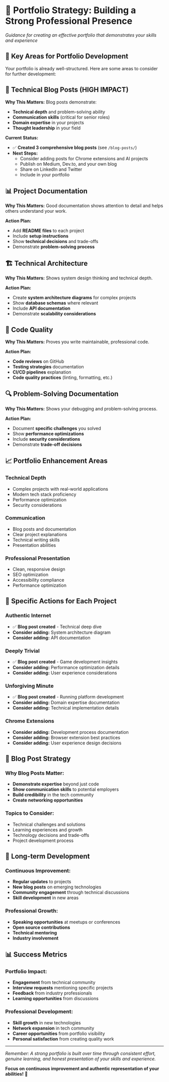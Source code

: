 # 🎯 Portfolio Strategy: Building a Strong Professional Presence

*Guidance for creating an effective portfolio that demonstrates your skills and experience*

## **🚀 Key Areas for Portfolio Development**

Your portfolio is already well-structured. Here are some areas to consider for further development:

## **📝 Technical Blog Posts (HIGH IMPACT)**

**Why This Matters:** Blog posts demonstrate:
- **Technical depth** and problem-solving ability
- **Communication skills** (critical for senior roles)
- **Domain expertise** in your projects
- **Thought leadership** in your field

**Current Status:**
- ✅ **Created 3 comprehensive blog posts** (see `/blog-posts/`)
- **Next Steps:**
  - Consider adding posts for Chrome extensions and AI projects
  - Publish on Medium, Dev.to, and your own blog
  - Share on LinkedIn and Twitter
  - Include in your portfolio

## **📊 Project Documentation**

**Why This Matters:** Good documentation shows attention to detail and helps others understand your work.

**Action Plan:**
- Add **README files** to each project
- Include **setup instructions**
- Show **technical decisions** and trade-offs
- Demonstrate **problem-solving process**

## **🏗️ Technical Architecture**

**Why This Matters:** Shows system design thinking and technical depth.

**Action Plan:**
- Create **system architecture diagrams** for complex projects
- Show **database schemas** where relevant
- Include **API documentation**
- Demonstrate **scalability considerations**

## **🧪 Code Quality**

**Why This Matters:** Proves you write maintainable, professional code.

**Action Plan:**
- **Code reviews** on GitHub
- **Testing strategies** documentation
- **CI/CD pipelines** explanation
- **Code quality practices** (linting, formatting, etc.)

## **🔍 Problem-Solving Documentation**

**Why This Matters:** Shows your debugging and problem-solving process.

**Action Plan:**
- Document **specific challenges** you solved
- Show **performance optimizations**
- Include **security considerations**
- Demonstrate **trade-off decisions**

## **📈 Portfolio Enhancement Areas**

### **Technical Depth**
- Complex projects with real-world applications
- Modern tech stack proficiency
- Performance optimization
- Security considerations

### **Communication**
- Blog posts and documentation
- Clear project explanations
- Technical writing skills
- Presentation abilities

### **Professional Presentation**
- Clean, responsive design
- SEO optimization
- Accessibility compliance
- Performance optimization

## **🎯 Specific Actions for Each Project**

### **Authentic Internet**
- ✅ **Blog post created** - Technical deep dive
- **Consider adding:** System architecture diagram
- **Consider adding:** API documentation

### **Deeply Trivial**
- ✅ **Blog post created** - Game development insights
- **Consider adding:** Performance optimization details
- **Consider adding:** User experience considerations

### **Unforgiving Minute**
- ✅ **Blog post created** - Running platform development
- **Consider adding:** Domain expertise documentation
- **Consider adding:** Technical implementation details

### **Chrome Extensions**
- **Consider adding:** Development process documentation
- **Consider adding:** Browser extension best practices
- **Consider adding:** User experience design decisions

## **📝 Blog Post Strategy**

### **Why Blog Posts Matter:**
- **Demonstrate expertise** beyond just code
- **Show communication skills** to potential employers
- **Build credibility** in the tech community
- **Create networking opportunities**

### **Topics to Consider:**
- Technical challenges and solutions
- Learning experiences and growth
- Technology decisions and trade-offs
- Project development process

## **🎯 Long-term Development**

### **Continuous Improvement:**
- **Regular updates** to projects
- **New blog posts** on emerging technologies
- **Community engagement** through technical discussions
- **Skill development** in new areas

### **Professional Growth:**
- **Speaking opportunities** at meetups or conferences
- **Open source contributions**
- **Technical mentoring**
- **Industry involvement**

## **📊 Success Metrics**

### **Portfolio Impact:**
- **Engagement** from technical community
- **Interview requests** mentioning specific projects
- **Feedback** from industry professionals
- **Learning opportunities** from discussions

### **Professional Development:**
- **Skill growth** in new technologies
- **Network expansion** in tech community
- **Career opportunities** from portfolio visibility
- **Personal satisfaction** from creating quality work

---

*Remember: A strong portfolio is built over time through consistent effort, genuine learning, and honest presentation of your skills and experience.*

**Focus on continuous improvement and authentic representation of your abilities!** 🚀
